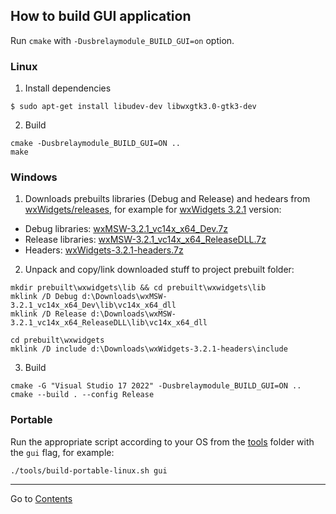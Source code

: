 ## How to build GUI application
Run `cmake` with `-Dusbrelaymodule_BUILD_GUI=on` option.

### Linux
1. Install dependencies
```
$ sudo apt-get install libudev-dev libwxgtk3.0-gtk3-dev
```
2. Build
```
cmake -Dusbrelaymodule_BUILD_GUI=ON ..
make
```

### Windows
1. Downloads prebuilts libraries (Debug and Release) and hedears from [wxWidgets/releases](https://github.com/wxWidgets/wxWidgets/releases), for example for [wxWidgets 3.2.1](https://github.com/wxWidgets/wxWidgets/releases/tag/v3.2.1) version:
- Debug libraries: [wxMSW-3.2.1_vc14x_x64_Dev.7z](https://github.com/wxWidgets/wxWidgets/releases/download/v3.2.1/wxMSW-3.2.1_vc14x_x64_Dev.7z)
- Release libraries: [wxMSW-3.2.1_vc14x_x64_ReleaseDLL.7z](https://github.com/wxWidgets/wxWidgets/releases/download/v3.2.1/wxMSW-3.2.1_vc14x_x64_ReleaseDLL.7z)
- Headers: [wxWidgets-3.2.1-headers.7z](https://github.com/wxWidgets/wxWidgets/releases/download/v3.2.1/wxWidgets-3.2.1-headers.7z)
2. Unpack and copy/link downloaded stuff to project prebuilt folder:
```
mkdir prebuilt\wxwidgets\lib && cd prebuilt\wxwidgets\lib
mklink /D Debug d:\Downloads\wxMSW-3.2.1_vc14x_x64_Dev\lib\vc14x_x64_dll
mklink /D Release d:\Downloads\wxMSW-3.2.1_vc14x_x64_ReleaseDLL\lib\vc14x_x64_dll
```
```
cd prebuilt\wxwidgets
mklink /D include d:\Downloads\wxWidgets-3.2.1-headers\include
```
3. Build
```
cmake -G "Visual Studio 17 2022" -Dusbrelaymodule_BUILD_GUI=ON ..
cmake --build . --config Release
```

### Portable
Run the appropriate script according to your OS from the [tools](../tools) folder with the `gui` flag, for example:
```
./tools/build-portable-linux.sh gui
```

---
Go to [Contents](Contents.md)